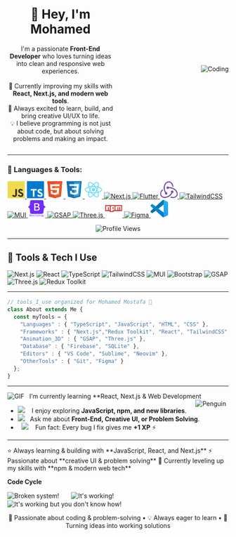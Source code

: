 
<div align="center" width="50">

<!-- Main GIF -->
<div  style="display: flex; align-items: center; justify-content: space-between; gap: 20px;">
  
  <!-- النص -->
  <div style="flex: 1;">
    <h1>👋 Hey, I'm Mohamed</h1>
    <p>
      I'm a passionate <strong>Front-End Developer</strong> who loves turning ideas into 
      clean and responsive web experiences. <br><br>
      🌱 Currently improving my skills with <strong>React, Next.js, and modern web tools</strong>. <br>
      🚀 Always excited to learn, build, and bring creative UI/UX to life. <br>
      💡 I believe programming is not just about code, but about solving problems and making an impact. 
    </p>
  </div>

  <!-- الصورة -->
  <div align="right" style="flex: 1; text-align: right;">
    <img src="https://media.giphy.com/media/v1.Y2lkPTc5MGI3NjExdzZ4aDhoYTJvbWd6dm8yeDI4dm00NHgzc3IzNXQxaTFvbmtxNHhpciZlcD12MV9naWZzX3NlYXJjaCZjdD1n/2IudUHdI075HL02Pkk/giphy.gif" 
         alt="Coding" width="80%"/>
  </div>

</div>


---

<h3 align="left">🚀 Languages & Tools:</h3>
<p align="left">
  <!-- Programming Languages -->
   
  <!-- Frontend -->
  <!-- Languages -->
<a href="https://developer.mozilla.org/en-US/docs/Web/JavaScript" target="_blank">
  <img src="https://raw.githubusercontent.com/devicons/devicon/master/icons/javascript/javascript-original.svg" alt="JavaScript" width="40" height="40"/>
</a>
<a href="https://www.typescriptlang.org/" target="_blank">
  <img src="https://raw.githubusercontent.com/devicons/devicon/master/icons/typescript/typescript-original.svg" alt="TypeScript" width="40" height="40"/>
</a>
<a href="https://www.w3.org/html/" target="_blank">
  <img src="https://raw.githubusercontent.com/devicons/devicon/master/icons/html5/html5-original.svg" alt="HTML5" width="40" height="40"/>
</a>
<a href="https://www.w3schools.com/css/" target="_blank">
  <img src="https://raw.githubusercontent.com/devicons/devicon/master/icons/css3/css3-original.svg" alt="CSS3" width="40" height="40"/>
</a>

<!-- Frameworks & Libraries -->
<a href="https://reactjs.org/" target="_blank">
  <img src="https://raw.githubusercontent.com/devicons/devicon/master/icons/react/react-original.svg" alt="React" width="40" height="40"/>
</a>
<a href="https://nextjs.org/" target="_blank">
  <img src="https://cdn.worldvectorlogo.com/logos/nextjs-2.svg" alt="Next.js" width="40" height="40"/>
</a>

<a href="https://flutter.dev" target="_blank">
  <img src="https://www.vectorlogo.zone/logos/flutterio/flutterio-icon.svg" alt="Flutter" width="40" height="40"/>
</a>
<a href="https://redux-toolkit.js.org/" target="_blank">
  <img src="https://raw.githubusercontent.com/devicons/devicon/master/icons/redux/redux-original.svg" alt="Redux Toolkit" width="40" height="40"/>
</a>
<a href="https://tailwindcss.com/" target="_blank">
  <img src="https://www.vectorlogo.zone/logos/tailwindcss/tailwindcss-icon.svg" alt="TailwindCSS" width="40" height="40"/>
</a>
<a href="https://mui.com/" target="_blank">
  <img src="https://cdn.worldvectorlogo.com/logos/material-ui-1.svg" alt="MUI" width="40" height="40"/>
</a>
<a href="https://getbootstrap.com/" target="_blank">
  <img src="https://raw.githubusercontent.com/devicons/devicon/master/icons/bootstrap/bootstrap-plain-wordmark.svg" alt="Bootstrap" width="40" height="40"/>
</a>
<a href="https://greensock.com/gsap/" target="_blank">
  <img src="https://cdn.worldvectorlogo.com/logos/gsap-greensock.svg" alt="GSAP" width="40" height="40"/>
</a>
<a href="https://threejs.org/" target="_blank">
  <img src="https://raw.githubusercontent.com/mrdoob/three.js/dev/files/icon.svg" alt="Three.js" width="40" height="40"/>
</a>

<!-- Tools & Design -->
<a href="https://www.npmjs.com/" target="_blank">
  <img src="https://raw.githubusercontent.com/devicons/devicon/master/icons/npm/npm-original-wordmark.svg" alt="npm" width="40" height="40"/>
</a>
<a href="https://www.figma.com/" target="_blank">
  <img src="https://www.vectorlogo.zone/logos/figma/figma-icon.svg" alt="Figma" width="40" height="40"/>
</a>
<a href="https://code.visualstudio.com/" target="_blank">
  <img src="https://raw.githubusercontent.com/devicons/devicon/master/icons/vscode/vscode-original.svg" alt="VS Code" width="40" height="40"/>
</a>


  <!-- Backend -->
  
  <!-- Databases -->
  
  <!-- DevOps & Tools -->
  
  <!-- Design & Tools -->

</p>

![Profile Views](https://komarev.com/ghpvc/?username=MohamedMostafa-1&style=flat&color=blueviolet&label=PROFILE+VIEWS)


</div>

<hr/>

## 🚀 Tools & Tech I Use  

![Next.js](https://img.shields.io/badge/Next.js-black?style=for-the-badge&logo=next.js)
![React](https://img.shields.io/badge/React-20232A?style=for-the-badge&logo=react&logoColor=61DAFB)
![TypeScript](https://img.shields.io/badge/TypeScript-007ACC?style=for-the-badge&logo=typescript&logoColor=white)
![TailwindCSS](https://img.shields.io/badge/Tailwind-38B2AC?style=for-the-badge&logo=tailwind-css&logoColor=white)
![MUI](https://img.shields.io/badge/MUI-007FFF?style=for-the-badge&logo=mui&logoColor=white)
![Bootstrap](https://img.shields.io/badge/Bootstrap-563D7C?style=for-the-badge&logo=bootstrap&logoColor=white)
![GSAP](https://img.shields.io/badge/GSAP-88CE02?style=for-the-badge&logo=greensock&logoColor=black)
![Three.js](https://img.shields.io/badge/Three.js-black?style=for-the-badge&logo=three.js&logoColor=white)
![Redux Toolkit](https://img.shields.io/badge/Redux%20Toolkit-593D88?style=for-the-badge&logo=redux&logoColor=white)

---

```ts
// tools_I_use organized for Mohamed Mostafa 🚀
class About extends Me { 
  const myTools = {  
    "Languages" : { "TypeScript", "JavaScript", "HTML", "CSS" },
    "Frameworks" : { "Next.js","Redux Toolkit", "React", "TailwindCSS", "MUI", "Bootstrap" },
    "Animation_3D" : { "GSAP", "Three.js" },
    "Database" : { "Firebase", "SQLite" },
    "Editors" : { "VS Code", "Sublime", "Neovim" },
    "OtherTools" : { "Git", "Figma" }
  };
}
```
--- 



<img alt="GIF" src="https://github.com/SP-XD/SP-XD/blob/main/images/Developer.gif" width="25" /> &nbsp; I’m currently learning **React, Next.js & Web Development 
<img align="right" src="https://raw.githubusercontent.com/Tarikul-Islam-Anik/Animated-Fluent-Emojis/master/Emojis/Animals/Penguin.png" alt="Penguin" width="15%" /><br>
- <img src="https://github.com/SP-XD/SP-XD/blob/main/images/hyperkitty.gif?raw=true" width="20" />&nbsp;&nbsp;&nbsp; I enjoy exploring **JavaScript, npm, and new libraries**.<br>
- <img src="https://github.com/SP-XD/SP-XD/blob/main/images/message.gif?raw=true" width="25" />&nbsp;&nbsp; Ask me about **Front-End, Creative UI, or Problem Solving**.<br>
- &nbsp;&nbsp;<img src="https://github.com/SP-XD/SP-XD/blob/main/images/lightning.gif?raw=true" width="12" />&nbsp;&nbsp;&nbsp;&nbsp;Fun fact: Every bug I fix gives me **+1 XP** ⚡<br>
<!--  - <img src="https://github.com/SP-XD/SP-XD/blob/main/images/letterbox.gif?raw=true" width="25" /> &nbsp; Connect with me on Telegram: **[Taraki](https://t.me/yourusername)**<br> -->

<!---------------------
---
<div align="center" >
<a href="https://github.com/Taraki">

<img src="https://raw.githubusercontent.com/SP-XD/profile-summary-cards/master/profile-summary-card-output/nord_dark/3-stats.svg" width="32.5%">
<img src="https://raw.githubusercontent.com/SP-XD/profile-summary-cards/master/profile-summary-card-output/nord_dark/1-repos-per-language.svg" width="32.5%">
<img src="https://raw.githubusercontent.com/SP-XD/profile-summary-cards/master/profile-summary-card-output/nord_dark/2-most-commit-language.svg" width="32.5%">

</a>

<details>
  <summary>📊 More about my GitHub journey</summary>
  
<img align="center" src="https://raw.githubusercontent.com/SP-XD/profile-summary-cards/master/profile-summary-card-output/nord_dark/0-profile-details.svg" >

</details>
  ----------------------------------------------------------------------------------------------------------------------------------------------------------------------------->




<hr></hr>
⭐ Always learning & building with **JavaScript, React, and Next.js**  
⚡ Passionate about **creative UI & problem solving**  
🚀 Currently leveling up my skills with **npm & modern web tech**  

**Code Cycle**<br>

<!-- Passion & Problem-Solving Mindset -->
<img align="center" src="https://raw.githubusercontent.com/Tarikul-Islam-Anik/Animated-Fluent-Emojis/master/Emojis/Smilies/Face%20with%20Spiral%20Eyes.png" width="10%" alt="Broken system!"/> &nbsp;&nbsp;&nbsp;&nbsp;&nbsp;
<img align="center" src="https://raw.githubusercontent.com/Tarikul-Islam-Anik/Animated-Fluent-Emojis/master/Emojis/Smilies/Relieved%20Face.png" width="10%" alt="It's working!"/> &nbsp;&nbsp;&nbsp;&nbsp;&nbsp;
<img align="center" src="https://raw.githubusercontent.com/Tarikul-Islam-Anik/Animated-Fluent-Emojis/master/Emojis/Smilies/Astonished%20Face.png" width="10%" alt="It's working but you don't know how!"/><br>
<p align="center">
   🚀 Passionate about coding & problem-solving • 💡 Always eager to learn • 🔧 Turning ideas into working solutions
</p>



<!--img src="https://github.com/SP-XD/SP-XD/blob/main/images/this_page_is.gif?raw=true"  width="40%"/-->

</div>
